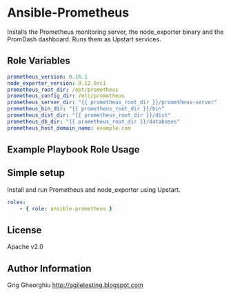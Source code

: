 Ansible-Prometheus
=========

Installs the Prometheus monitoring server, the node_exporter binary and the PromDash dashboard. Runs them as Upstart services.

Role Variables
--------------

```yml
prometheus_version: 0.16.1
node_exporter_version: 0.12.0rc1
prometheus_root_dir: /opt/prometheus
prometheus_config_dir: /etc/prometheus
prometheus_server_dir: "{{ prometheus_root_dir }}/prometheus-server"
prometheus_bin_dir: "{{ prometheus_root_dir }}/bin"
prometheus_dist_dir: "{{ prometheus_root_dir }}/dist"
prometheus_db_dir: "{{ prometheus_root_dir }}/databases"
prometheus_host_domain_name: example.com
```

Example Playbook Role Usage
----------------

## Simple setup

Install and run Prometheus and node_exporter using Upstart.

```yml
roles:
    - { role: ansible-prometheus }
```


License
-------

Apache v2.0

Author Information
------------------

Grig Gheorghiu
http://agiletesting.blogspot.com
